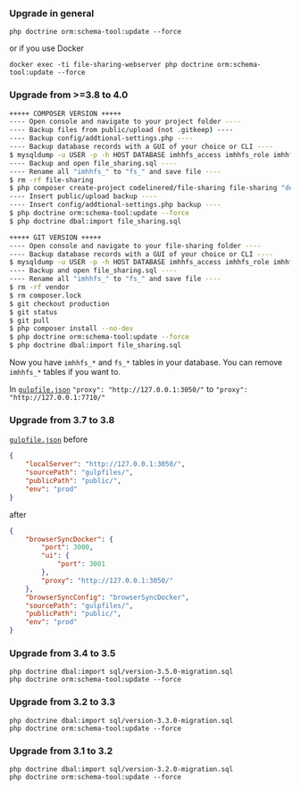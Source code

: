 ### Upgrade in general
```ssh
php doctrine orm:schema-tool:update --force
```
or if you use Docker
```ssh
docker exec -ti file-sharing-webserver php doctrine orm:schema-tool:update --force
```

### Upgrade from >=3.8 to 4.0
```bash
+++++ COMPOSER VERSION +++++
---- Open console and navigate to your project folder ----
---- Backup files from public/upload (not .gitkeep) ----
---- Backup config/addtional-settings.php ----
---- Backup database records with a GUI of your choice or CLI ----
$ mysqldump -u USER -p -h HOST DATABASE imhhfs_access imhhfs_role imhhfs_upload_limit imhhfs_user imhhfs_recovery_code imhhfs_file_type imhhfs_file_extension imhhfs_file imhhfs_folder imhhfs_file_folder_join --no-create-info --no-tablespaces > ./file_sharing.sql
---- Backup and open file_sharing.sql ----
---- Rename all "imhhfs_" to "fs_" and save file ----
$ rm -rf file-sharing
$ php composer create-project codelinered/file-sharing file-sharing "dev-production"
---- Insert public/upload backup ----
---- Insert config/addtional-settings.php backup ----
$ php doctrine orm:schema-tool:update --force
$ php doctrine dbal:import file_sharing.sql
```

```bash
+++++ GIT VERSION +++++
---- Open console and navigate to your file-sharing folder ----
---- Backup database records with a GUI of your choice or CLI ----
$ mysqldump -u USER -p -h HOST DATABASE imhhfs_access imhhfs_role imhhfs_upload_limit imhhfs_user imhhfs_recovery_code imhhfs_file_type imhhfs_file_extension imhhfs_file imhhfs_folder imhhfs_file_folder_join --no-create-info --no-tablespaces > ./file_sharing.sql
---- Backup and open file_sharing.sql ----
---- Rename all "imhhfs_" to "fs_" and save file ----
$ rm -rf vendor
$ rm composer.lock
$ git checkout production
$ git status
$ git pull
$ php composer install --no-dev
$ php doctrine orm:schema-tool:update --force
$ php doctrine dbal:import file_sharing.sql
```

Now you have `imhhfs_*` and `fs_*` tables in your database. You can remove `imhhfs_*` tables if you want to.

In [`gulpfile.json`](https://github.com/CodelineRed/file-sharing/blob/master/gulpfiles/app/gulpfile.dist.json)
`"proxy": "http://127.0.0.1:3050/"` to `"proxy": "http://127.0.0.1:7710/"`

### Upgrade from 3.7 to 3.8
[`gulpfile.json`](https://github.com/CodelineRed/file-sharing/blob/master/gulpfiles/app/gulpfile.dist.json) before
```json
{
    "localServer": "http://127.0.0.1:3050/",
    "sourcePath": "gulpfiles/",
    "publicPath": "public/",
    "env": "prod"
}
```
after
```json
{
    "browserSyncDocker": {
        "port": 3000,
        "ui": {
            "port": 3001
        },
        "proxy": "http://127.0.0.1:3050/"
    },
    "browserSyncConfig": "browserSyncDocker",
    "sourcePath": "gulpfiles/",
    "publicPath": "public/",
    "env": "prod"
}
```

### Upgrade from 3.4 to 3.5
```ssh
php doctrine dbal:import sql/version-3.5.0-migration.sql
php doctrine orm:schema-tool:update --force
```

### Upgrade from 3.2 to 3.3
```ssh
php doctrine dbal:import sql/version-3.3.0-migration.sql
php doctrine orm:schema-tool:update --force
```

### Upgrade from 3.1 to 3.2
```ssh
php doctrine dbal:import sql/version-3.2.0-migration.sql
php doctrine orm:schema-tool:update --force
```
